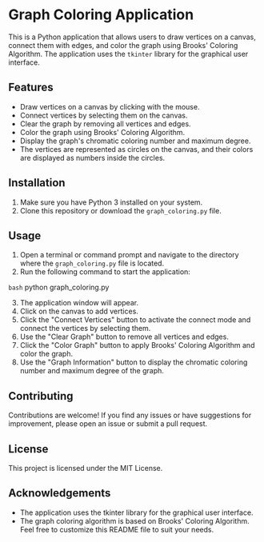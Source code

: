 # Graph Coloring Application

This is a Python application that allows users to draw vertices on a canvas, connect them with edges, and color the graph using Brooks' Coloring Algorithm. The application uses the `tkinter` library for the graphical user interface.

## Features

- Draw vertices on a canvas by clicking with the mouse.
- Connect vertices by selecting them on the canvas.
- Clear the graph by removing all vertices and edges.
- Color the graph using Brooks' Coloring Algorithm.
- Display the graph's chromatic coloring number and maximum degree.
- The vertices are represented as circles on the canvas, and their colors are displayed as numbers inside the circles.

## Installation

1. Make sure you have Python 3 installed on your system.
2. Clone this repository or download the `graph_coloring.py` file.

## Usage

1. Open a terminal or command prompt and navigate to the directory where the `graph_coloring.py` file is located.
2. Run the following command to start the application:

```bash```
python graph_coloring.py

3. The application window will appear.
4. Click on the canvas to add vertices.
5. Click the "Connect Vertices" button to activate the connect mode and connect the vertices by selecting them.
6. Use the "Clear Graph" button to remove all vertices and edges.
7. Click the "Color Graph" button to apply Brooks' Coloring Algorithm and color the graph.
8. Use the "Graph Information" button to display the chromatic coloring number and maximum degree of the graph.

## Contributing
Contributions are welcome! If you find any issues or have suggestions for improvement, please open an issue or submit a pull request.

## License
This project is licensed under the MIT License.

## Acknowledgements
- The application uses the tkinter library for the graphical user interface.
- The graph coloring algorithm is based on Brooks' Coloring Algorithm.
Feel free to customize this README file to suit your needs.
